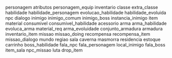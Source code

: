 personagem
atributos
personagem_equip
inventario
classe
extra_classe
habilidade
habilidade_personagem
evolucao_habilidade
habilidade_evoluida
npc
dialogo
inimigo
inimigo_comum
inimigo_boss
instancia_inimigo
item
material
consumivel
consumivel_habilidade
acessorio
arma
arma_habilidade
evoluca_arma
material_req
arma_evoluidade
conjunto_armadura
armadura
inventario_item
missao
missao_doing
recompensa
recompensa_item
missao_dialogo
mundo
regiao
sala
caverna
masmorra
residencia
estoque
carrinho
boss_habilidade
fala_npc
fala_personagem
local_inimigo
fala_boss
item_sala
npc_missao
luta
drop_item